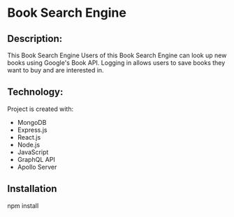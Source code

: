 # Book Search Engine

## Description:

This Book Search Engine
Users of this Book Search Engine can look up new books using Google's Book API. Logging in allows users to save books they want to buy and are interested in.

## Technology:

Project is created with:

- MongoDB
- Express.js
- React.js
- Node.js
- JavaScript
- GraphQL API
- Apollo Server

## Installation

npm install
